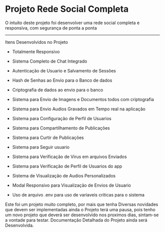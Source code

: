 <h1>Projeto Rede Social Completa</h1>
<p>
  O intuito deste projeto foi desenvolver uma rede social completa e responsiva, com segurança de ponta a ponta
</p>
<hr/>
  <p>
    Itens Desenvolvidos no Projeto
  </p>
  <ul>
    <li>
      <p>Totalmente Responsivo</p>
    </li>
       <li>
      <p>
        Sistema Completo de Chat Integrado
      </p>
    </li>
       <li>
      <p>
        Autenticação de Usuario e Salvamento de Sessões
      </p>
    </li>
       <li>
      <p> Hash de Senhas ao Envio para o Banco de dados
      </p>
    </li>
       <li>
      <p>Criptografia de dados ao envio para o banco</p>
    </li>
       <li>
      <p>Sistema para Envio de Imagens e Documentos todos com criptografia</p>
       </li>
       <li>
      <p>Sistema para Envio Audios Gravados em Tempo real na aplicação</p>
    </li>
      <li>
      <p>Sistema para Configuração de Perfil de Usuarios </p>
    </li>
          <li>
      <p>Sistema para Compartilhamento de Publicações </p>
    </li>
    <li>
      <p>Sistema para Curtir de Publicações </p>
    </li>
      <li>
      <p>Sistema para Seguir usuario </p>
    </li>
          <li>
      <p>Sistema para Verificação de Virus em arquivos Enviados </p>
    </li>
      <li>
      <p>Sistema para Verificação de Perfil de Usuarios do app </p>
    </li>
    <li>
      <p>
        Sistema de Visualização de Audios Personalizados 
      </p>
    </li>
    <li>
      <p>
        Modal Responsivo para Visualização de Envios de Usuario  
      </p>
    </li>
    <li>
      <p>
        Uso de arquivo .env para uso de variaveis criticas para o sistema  
      </p>
    </li>
  </ul>
  <p>
    Este foi um projeto muito completo, por mais que tenha Diversas novidades que devem ser implementadas ainda o Projeto terá uma pausa, pois tenho um novo projeto que deverá ser desenvolvido nos proximos dias, sintam-se a vontade para testar.
    Documentação Detalhada do Projeto ainda será Desenvolvida.
  </p>
